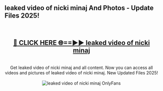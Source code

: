 <h2>leaked video of nicki minaj And Photos - Update Files 2025!</h2>
<br>
<div align="center">
<h2><a href="https://betterlinks.top/A2PfLJ" rel="nofollow">🔴 CLICK HERE 🌐==►► leaked video of nicki minaj</a></h2>
<br>
Get leaked video of nicki minaj and all content. Now you can access all videos and pictures of leaked video of nicki minaj. New Updated Files 2025!
<br>
<br>
<a href="https://betterlinks.top/A2PfLJ" rel="nofollow" data-target="animated-image.originalLink"><img src="https://i.imgur.com/dJHk4Zq.gif" alt="leaked video of nicki minaj OnlyFans" style="max-width: 100%; display: inline-block;" data-target="animated-image.originalImage"></a>
</div>
<br>
